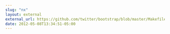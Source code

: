 ```yaml
---
slug: "nx"
layout: external
external_url: https://github.com/twitter/bootstrap/blob/master/Makefile
date: 2012-05-08T13:34:51-05:00
---
```

